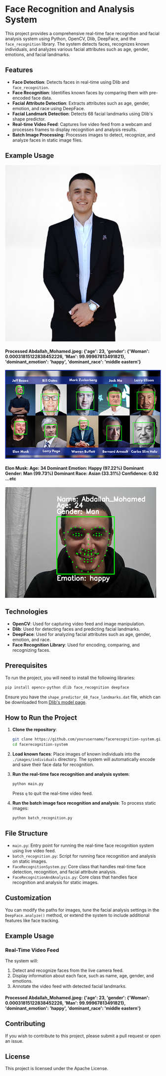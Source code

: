 # Face Recognition and Analysis System

This project provides a comprehensive real-time face recognition and facial analysis system using Python, OpenCV, Dlib, DeepFace, and the `face_recognition` library. The system detects faces, recognizes known individuals, and analyzes various facial attributes such as age, gender, emotions, and facial landmarks.

## Features
- **Face Detection**: Detects faces in real-time using Dlib and `face_recognition`.
- **Face Recognition**: Identifies known faces by comparing them with pre-encoded face data.
- **Facial Attribute Detection**: Extracts attributes such as age, gender, emotion, and race using DeepFace.
- **Facial Landmark Detection**: Detects 68 facial landmarks using Dlib's shape predictor.
- **Real-time Video Feed**: Captures live video feed from a webcam and processes frames to display recognition and analysis results.
- **Batch Image Processing**: Processes images to detect, recognize, and analyze faces in static image files.


## Example Usage
![alt text](images/individuals/Abdallah_Mohamed.jpeg)
#### Processed Abdallah_Mohamed.jpeg: {'age': 23, 'gender': {'Woman': 0.00031815122838452226, 'Man': 99.99967813491821}, 'dominant_emotion': 'happy', 'dominant_race': 'middle eastern'}
![alt text](<images/artifacts/Screenshot 2024-09-26 234743.png>)
#### Elon Musk: Age: 34 Dominant Emotion: Happy (97.22%) Dominant Gender: Man (99.73%) Dominant Race: Asian (33.31%) Confidence: 0.92 ...etc
![alt text](<images/artifacts/that is me.png>)

## Technologies
- **OpenCV**: Used for capturing video feed and image manipulation.
- **Dlib**: Used for detecting faces and predicting facial landmarks.
- **DeepFace**: Used for analyzing facial attributes such as age, gender, emotion, and race.
- **Face Recognition Library**: Used for encoding, comparing, and recognizing faces.
  
## Prerequisites
To run the project, you will need to install the following libraries:

```bash
pip install opencv-python dlib face_recognition deepface
```

Ensure you have the `shape_predictor_68_face_landmarks.dat` file, which can be downloaded from [Dlib's model page](http://dlib.net/files/shape_predictor_68_face_landmarks.dat.bz2).

## How to Run the Project
1. **Clone the repository**:
   ```bash
   git clone https://github.com/yourusername/facerecognition-system.git
   cd facerecognition-system
   ```

2. **Load known faces**: 
   Place images of known individuals into the `./images/individuals` directory. The system will automatically encode and save their face data for recognition.

3. **Run the real-time face recognition and analysis system**:
   ```bash
   python main.py
   ```
   Press `q` to quit the real-time video feed.

4. **Run the batch image face recognition and analysis**:
   To process static images:
   ```bash
   python batch_recognition.py
   ```

## File Structure
- `main.py`: Entry point for running the real-time face recognition system using live video feed.
- `batch_recognition.py`: Script for running face recognition and analysis on static images.
- `FaceRecognitionSystem.py`: Core class that handles real-time face detection, recognition, and facial attribute analysis.
- `FaceRecognitionAndAnalysis.py`: Core class that handles face recognition and analysis for static images.

## Customization
You can modify the paths for images, tune the facial analysis settings in the `DeepFace.analyze()` method, or extend the system to include additional features like face tracking.

## Example Usage

### Real-Time Video Feed
The system will:
1. Detect and recognize faces from the live camera feed.
2. Display information about each face, such as name, age, gender, and emotions.
3. Annotate the video feed with detected facial landmarks.

#### Processed Abdallah_Mohamed.jpeg: {'age': 23, 'gender': {'Woman': 0.00031815122838452226, 'Man': 99.99967813491821}, 'dominant_emotion': 'happy', 'dominant_race': 'middle eastern'}


## Contributing
If you wish to contribute to this project, please submit a pull request or open an issue.

## License
This project is licensed under the Apache License.

